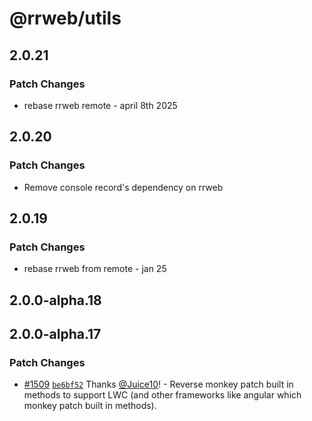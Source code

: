 # @rrweb/utils

## 2.0.21

### Patch Changes

- rebase rrweb remote - april 8th 2025

## 2.0.20

### Patch Changes

- Remove console record's dependency on rrweb

## 2.0.19

### Patch Changes

- rebase rrweb from remote - jan 25

## 2.0.0-alpha.18

## 2.0.0-alpha.17

### Patch Changes

- [#1509](https://github.com/rrweb-io/rrweb/pull/1509) [`be6bf52`](https://github.com/rrweb-io/rrweb/commit/be6bf52c248c35de1b3491e3a3440ff61f876414) Thanks [@Juice10](https://github.com/Juice10)! - Reverse monkey patch built in methods to support LWC (and other frameworks like angular which monkey patch built in methods).
